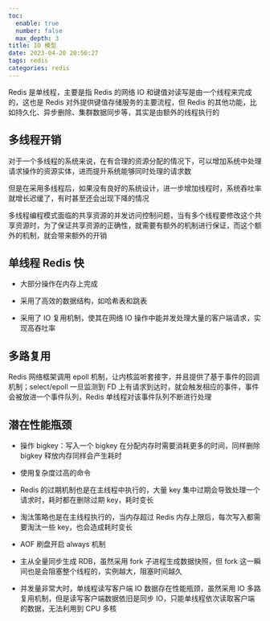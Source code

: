 ```yaml
---
toc:
  enable: true
  number: false
  max_depth: 3
title: IO 模型
date: 2023-04-20 20:56:27
tags: redis
categories: redis
---
```


Redis 是单线程，主要是指 Redis 的网络 IO 和键值对读写是由一个线程来完成的，这也是 Redis 对外提供键值存储服务的主要流程，但 Redis 的其他功能，比如持久化、异步删除、集群数据同步等，其实是由额外的线程执行的

## 多线程开销

对于一个多线程的系统来说，在有合理的资源分配的情况下，可以增加系统中处理请求操作的资源实体，进而提升系统能够同时处理的请求数

但是在采用多线程后，如果没有良好的系统设计，进一步增加线程时，系统吞吐率就增长迟缓了，有时甚至还会出现下降的情况

多线程编程模式面临的共享资源的并发访问控制问题，当有多个线程要修改这个共享资源时，为了保证共享资源的正确性，就需要有额外的机制进行保证，而这个额外的机制，就会带来额外的开销

## 单线程 Redis 快

- 大部分操作在内存上完成

- 采用了高效的数据结构，如哈希表和跳表

- 采用了 IO 复用机制，使其在网络 IO 操作中能并发处理大量的客户端请求，实现高吞吐率

## 多路复用

Redis 网络框架调用 epoll 机制，让内核监听套接字，并且提供了基于事件的回调机制；select/epoll 一旦监测到 FD 上有请求到达时，就会触发相应的事件，事件会被放进一个事件队列，Redis 单线程对该事件队列不断进行处理

## 潜在性能瓶颈

- 操作 bigkey：写入一个 bigkey 在分配内存时需要消耗更多的时间，同样删除 bigkey 释放内存同样会产生耗时

- 使用复杂度过高的命令

- Redis 的过期机制也是在主线程中执行的，大量 key 集中过期会导致处理一个请求时，耗时都在删除过期 key，耗时变长

- 淘汰策略也是在主线程执行的，当内存超过 Redis 内存上限后，每次写入都需要淘汰一些 key，也会造成耗时变长

- AOF 刷盘开启 always 机制

- 主从全量同步生成 RDB，虽然采用 fork 子进程生成数据快照，但 fork 这一瞬间也是会阻塞整个线程的，实例越大，阻塞时间越久

- 并发量非常大时，单线程读写客户端 IO 数据存在性能瓶颈，虽然采用 IO 多路复用机制，但是读写客户端数据依旧是同步 IO，只能单线程依次读取客户端的数据，无法利用到 CPU 多核